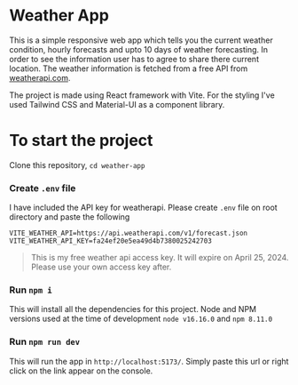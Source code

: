 # Weather App

This is a simple responsive web app which tells you the current weather condition, hourly forecasts and upto 10 days of weather forecasting. In order to see the information user has to agree to share there current location. The weather information is fetched from a free API from [weatherapi.com](https://www.weatherapi.com/).

The project is made using React framework with Vite. For the styling I've used Tailwind CSS and Material-UI as a component library.

# To start the project

Clone this repository, `cd weather-app`

### Create `.env` file

I have included the API key for weatherapi. Please create `.env` file on root directory and paste the following

```nodejs
VITE_WEATHER_API=https://api.weatherapi.com/v1/forecast.json
VITE_WEATHER_API_KEY=fa24ef20e5ea49d4b7380025242703
```

> This is my free weather api access key. It will expire on April 25, 2024. Please use your own access key after.

### Run `npm i`

This will install all the dependencies for this project.
Node and NPM versions used at the time of development `node v16.16.0` and `npm 8.11.0`

### Run `npm run dev`

This will run the app in `http://localhost:5173/`. Simply paste this url or right click on the link appear on the console.
